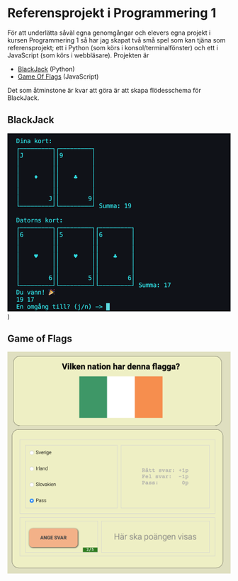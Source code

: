 # Referensprojekt i Programmering 1

För att underlätta såväl egna genomgångar och elevers egna projekt i kursen Programmering 1 så har jag skapat två små spel som kan tjäna som referensprojekt; ett i Python (som körs i konsol/terminalfönster) och ett i JavaScript (som körs i webbläsare). Projekten är

* [BlackJack](BlackJack) (Python)
* [Game Of Flags](GameOfFlags) (JavaScript)

Det som åtminstone är kvar att göra är att skapa flödesschema för BlackJack.

## BlackJack

![BlackJack-image](images/blackjack_image.png))

## Game of Flags

![GameOfFlags-image](images/game-of-flags_image.png)
